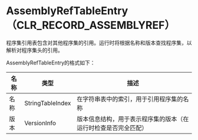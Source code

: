 # AssemblyRefTableEntry（CLR_RECORD_ASSEMBLYREF）

程序集引用表包含对其他程序集的引用。运行时将根据名称和版本查找程序集，以解析对程序集头的引用。

AssemblyRefTableEntry的格式如下：

| 名称       | 类型                  | 描述             |
|-----------|-----------------------|-----------------|
| 名称       | StringTableIndex      | 在字符串表中的索引，用于引用程序集的名称     |
| 版本       | VersionInfo           | 版本信息结构，用于表示程序集的版本（在运行时检查是否完全匹配）|